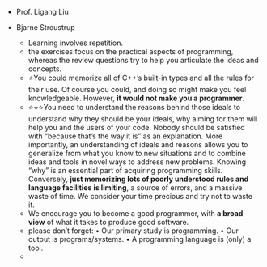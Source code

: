 - Prof. Ligang Liu

- Bjarne Stroustrup
    - Learning involves repetition.
    - the exercises focus on the practical aspects of programming, whereas the review questions try to help you articulate the ideas and concepts.
    - ⭐You could memorize all of C++’s built-in types and all the rules for their use. Of course you could, and doing so might make you feel knowledgeable. However, **it would not make you a programmer**.
    - ⭐⭐⭐You need to understand the reasons behind those ideals to understand why they should be your ideals, why aiming for them will help you and the users of your code. Nobody should be satisfied with “because that’s the way it is” as an explanation. More importantly, an understanding of ideals and reasons allows you to generalize from what you know to new situations and to combine ideas and tools in novel ways to address new problems. Knowing “why” is an essential part of acquiring programming skills. Conversely, **just memorizing lots of poorly understood rules and language facilities is limiting**, a source of errors, and a massive waste of time. We consider your time precious and try not to waste it.
    - We encourage you to become a good programmer, with **a broad view** of what it takes to produce good software.
    - please don’t forget:
      • Our primary study is programming.
      • Our output is programs/systems.
      • A programming language is (only) a tool.
  -
  